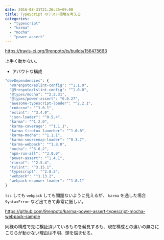 ```yaml
---
date: 2016-08-31T21:26:35+09:00
title: TypeScript のテスト環境を考える
categories:
  - "typescript"
  - "karma"
  - "mocha"
  - "power-assert"
---
```


<https://travis-ci.org/9renpoto/ts/builds/156475663>

上手く動かない。

- アバウトな構成

```js
"devDependencies": {
  "@9renpoto/eslint-config": "^1.1.0",
  "@9renpoto/tslint-config": "^1.0.0",
  "@types/mocha": "^2.2.31",
  "@types/power-assert": "0.0.27",
  "awesome-typescript-loader": "^2.2.1",
  "codecov": "^1.0.1",
  "eslint": "^3.4.0",
  "json-loader": "^0.5.4",
  "karma": "^1.2.0",
  "karma-coverage": "^1.1.1",
  "karma-firefox-launcher": "^1.0.0",
  "karma-mocha": "^1.1.1",
  "karma-sourcemap-loader": "^0.3.7",
  "karma-webpack": "^1.8.0",
  "mocha": "^3.0.2",
  "npm-run-all": "^3.0.0",
  "power-assert": "^1.4.1",
  "rimraf": "^2.5.4",
  "tslint": "^3.15.1",
  "typescript": "^2.0.2",
  "webpack": "^1.13.2",
  "webpack-espower-loader": "^1.0.1"
}
```

`tsc` しても `webpack` しても問題ないように見えるが、 `karma` を通した場合 `SyntaxError` など出てきて非常に厳しい。

<https://github.com/9renpoto/karma-power-assert-typescript-mocha-webpack-sample>

同様の構成で先に検証頂いているものを発見するも、現在構成との違いの無さに
こちらが動かない理由は不明、頭を悩ませる。
